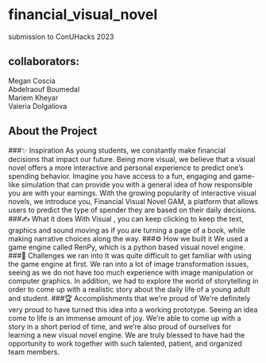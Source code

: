 # financial_visual_novel
submission to ConUHacks 2023

## collaborators:
Megan Coscia<br>
Abdelraouf Boumedal<br>
Mariem Kheyar<br>
Valeria Dolgaliova<br>

## About the Project
###✨ Inspiration
As young students, we constantly make financial decisions that impact our future. Being more visual, we believe that a visual novel offers a more interactive and personal experience to predict one’s spending behavior. Imagine you have access to a fun, engaging and game-like simulation that can provide you with a general idea of how responsible you are with your earnings.
With the growing popularity of interactive visual novels, we introduce you, Financial Visual Novel GAM, a platform that allows users to predict the type of spender they are based on their daily decisions.
###✍️ What it does
With Visual , you can keep clicking to keep the text, graphics and sound moving as if you are turning a page of a book, while making narrative choices along the way. 
###⚙️ How we built it
We used a game engine called RenPy, which is a python based visual novel engine. 
###🚧 Challenges we ran into
It was quite difficult to get familiar with using the game engine at first.  We ran into a lot of image transformation issues, seeing as we do not have too much experience with image manipulation or computer graphics. In addition, we had to explore the world of storytelling in order to come up with a realistic story about the daily life of a young adult and student. 
###🏆 Accomplishments that we're proud of
We're definitely very proud to have turned this idea into a working prototype. Seeing an idea come to life is an immense amount of joy. We’re able to come up with a story in a short period of time, and we’re also proud of ourselves for learning a new visual novel engine. We are truly blessed to have had the opportunity to work together with such talented, patient, and organized team members.

